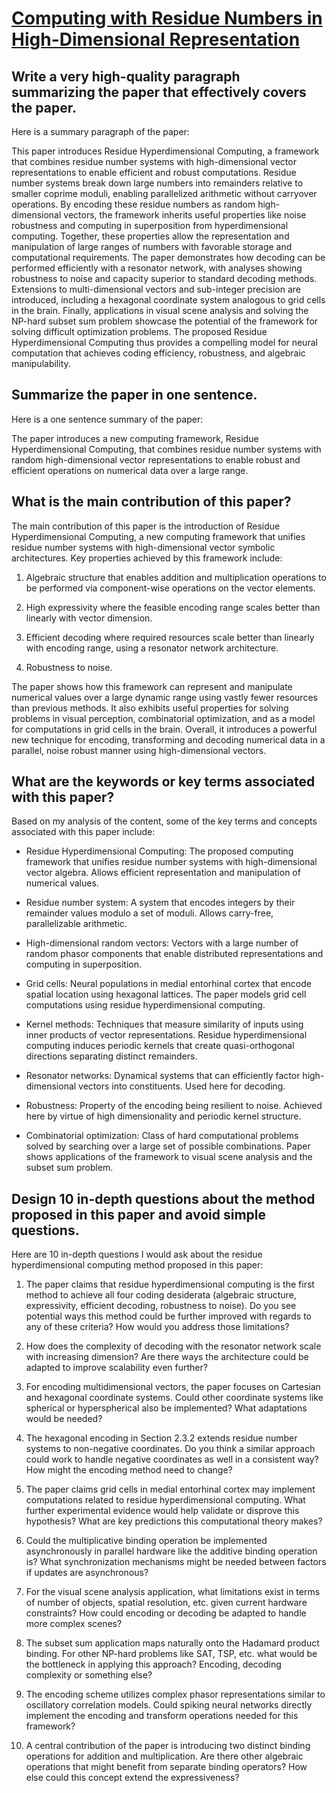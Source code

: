 # [Computing with Residue Numbers in High-Dimensional Representation](https://arxiv.org/abs/2311.04872)

## Write a very high-quality paragraph summarizing the paper that effectively covers the paper.

 Here is a summary paragraph of the paper:

This paper introduces Residue Hyperdimensional Computing, a framework that combines residue number systems with high-dimensional vector representations to enable efficient and robust computations. Residue number systems break down large numbers into remainders relative to smaller coprime moduli, enabling parallelized arithmetic without carryover operations. By encoding these residue numbers as random high-dimensional vectors, the framework inherits useful properties like noise robustness and computing in superposition from hyperdimensional computing. Together, these properties allow the representation and manipulation of large ranges of numbers with favorable storage and computational requirements. The paper demonstrates how decoding can be performed efficiently with a resonator network, with analyses showing robustness to noise and capacity superior to standard decoding methods. Extensions to multi-dimensional vectors and sub-integer precision are introduced, including a hexagonal coordinate system analogous to grid cells in the brain. Finally, applications in visual scene analysis and solving the NP-hard subset sum problem showcase the potential of the framework for solving difficult optimization problems. The proposed Residue Hyperdimensional Computing thus provides a compelling model for neural computation that achieves coding efficiency, robustness, and algebraic manipulability.


## Summarize the paper in one sentence.

 Here is a one sentence summary of the paper:

The paper introduces a new computing framework, Residue Hyperdimensional Computing, that combines residue number systems with random high-dimensional vector representations to enable robust and efficient operations on numerical data over a large range.


## What is the main contribution of this paper?

 The main contribution of this paper is the introduction of Residue Hyperdimensional Computing, a new computing framework that unifies residue number systems with high-dimensional vector symbolic architectures. Key properties achieved by this framework include:

1) Algebraic structure that enables addition and multiplication operations to be performed via component-wise operations on the vector elements. 

2) High expressivity where the feasible encoding range scales better than linearly with vector dimension.

3) Efficient decoding where required resources scale better than linearly with encoding range, using a resonator network architecture.

4) Robustness to noise.

The paper shows how this framework can represent and manipulate numerical values over a large dynamic range using vastly fewer resources than previous methods. It also exhibits useful properties for solving problems in visual perception, combinatorial optimization, and as a model for computations in grid cells in the brain. Overall, it introduces a powerful new technique for encoding, transforming and decoding numerical data in a parallel, noise robust manner using high-dimensional vectors.


## What are the keywords or key terms associated with this paper?

 Based on my analysis of the content, some of the key terms and concepts associated with this paper include:

- Residue Hyperdimensional Computing: The proposed computing framework that unifies residue number systems with high-dimensional vector algebra. Allows efficient representation and manipulation of numerical values.

- Residue number system: A system that encodes integers by their remainder values modulo a set of moduli. Allows carry-free, parallelizable arithmetic.

- High-dimensional random vectors: Vectors with a large number of random phasor components that enable distributed representations and computing in superposition. 

- Grid cells: Neural populations in medial entorhinal cortex that encode spatial location using hexagonal lattices. The paper models grid cell computations using residue hyperdimensional computing.

- Kernel methods: Techniques that measure similarity of inputs using inner products of vector representations. Residue hyperdimensional computing induces periodic kernels that create quasi-orthogonal directions separating distinct remainders.

- Resonator networks: Dynamical systems that can efficiently factor high-dimensional vectors into constituents. Used here for decoding.

- Robustness: Property of the encoding being resilient to noise. Achieved here by virtue of high dimensionality and periodic kernel structure.

- Combinatorial optimization: Class of hard computational problems solved by searching over a large set of possible combinations. Paper shows applications of the framework to visual scene analysis and the subset sum problem.


## Design 10 in-depth questions about the method proposed in this paper and avoid simple questions.

 Here are 10 in-depth questions I would ask about the residue hyperdimensional computing method proposed in this paper:

1. The paper claims that residue hyperdimensional computing is the first method to achieve all four coding desiderata (algebraic structure, expressivity, efficient decoding, robustness to noise). Do you see potential ways this method could be further improved with regards to any of these criteria? How would you address those limitations?

2. How does the complexity of decoding with the resonator network scale with increasing dimension? Are there ways the architecture could be adapted to improve scalability even further?

3. For encoding multidimensional vectors, the paper focuses on Cartesian and hexagonal coordinate systems. Could other coordinate systems like spherical or hyperspherical also be implemented? What adaptations would be needed? 

4. The hexagonal encoding in Section 2.3.2 extends residue number systems to non-negative coordinates. Do you think a similar approach could work to handle negative coordinates as well in a consistent way? How might the encoding method need to change?

5. The paper claims grid cells in medial entorhinal cortex may implement computations related to residue hyperdimensional computing. What further experimental evidence would help validate or disprove this hypothesis? What are key predictions this computational theory makes?  

6. Could the multiplicative binding operation be implemented asynchronously in parallel hardware like the additive binding operation is? What synchronization mechanisms might be needed between factors if updates are asynchronous?

7. For the visual scene analysis application, what limitations exist in terms of number of objects, spatial resolution, etc. given current hardware constraints? How could encoding or decoding be adapted to handle more complex scenes?

8. The subset sum application maps naturally onto the Hadamard product binding. For other NP-hard problems like SAT, TSP, etc. what would be the bottleneck in applying this approach? Encoding, decoding complexity or something else?

9. The encoding scheme utilizes complex phasor representations similar to oscillatory correlation models. Could spiking neural networks directly implement the encoding and transform operations needed for this framework?  

10. A central contribution of the paper is introducing two distinct binding operations for addition and multiplication. Are there other algebraic operations that might benefit from separate binding operators? How else could this concept extend the expressiveness?
